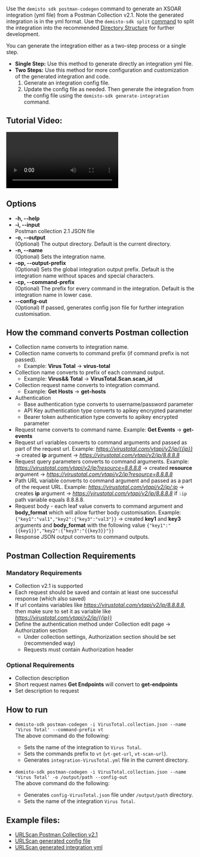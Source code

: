 Use the `demisto sdk postman-codegen` command to generate an XSOAR integration (yml file) from a Postman Collection v2.1. Note the generated integration is in the yml format. Use the `demisto-sdk split` [command](package-dir#split-a-yml-file-to-directory-structure) to split the integration into the recommended [Directory Structure](package-dir) for further development.

You can generate the integration either as a two-step process or a single step.
- **Single Step:** Use this method to generate directly an integration yml file.
- **Two Steps:** Use this method for more configuration and customization of the generated integration and code.
    1. Generate an integration config file.
    2. Update the config file as needed. Then generate the integration from the config file using the `demisto-sdk generate-integration` command.

## Tutorial Video:
<video controls>
    <source src="https://github.com/demisto/content-assets/raw/master/Assets/PostmanCodegen/postman-codegen-tutorial.mp4"
            type="video/mp4"/>
    Sorry, your browser doesn't support embedded videos. You can download the video at: https://github.com/demisto/content-assets/raw/master/Assets/PostmanCodegen/postman-codegen-tutorial.mp4
</video>

## Options
*  **-h, --help**
*  **-i, --input**  
    Postman collection 2.1 JSON file
*  **-o, --output**  
   (Optional) The output directory. Default is the current directory.
*  **-n, --name**  
   (Optional) Sets the integration name.
*  **-op, --output-prefix**  
   (Optional) Sets the global integration output prefix. Default is the integration name without spaces and special characters.
*  **-cp, --command-prefix**  
   (Optional) The prefix for every command in the integration. Default is the integration name in lower case.
*  **--config-out**  
   (Optional) If passed, generates config json file for further integration customisation.

## How the command converts Postman collection
- Collection name converts to integration name.
- Collection name converts to command prefix (if command prefix is not passed).
  - Example: **Virus Total** -> **virus-total**
- Collection name converts to prefix of each command output.
  - Example: **Virus&& Total** -> **VirusTotal.Scan.scan_id**
- Collection request name converts to integration command.
  - Example: **Get Hosts** -> **get-hosts**
- Authentication
    - Base authentication type converts to username/password parameter
    - API Key authentication type converts to apikey encrypted parameter
    - Bearer token authentication type converts to apikey encrypted parameter
- Request name converts to command name. Example: **Get Events** -> **get-events**
- Request url variables converts to command arguments and passed as part of the request url. Example: *https://virustotal.com/vtapi/v2/ip/{{ip}}* -> created **ip** argument -> *https://virustotal.com/vtapi/v2/ip/8.8.8.8*
- Request query parameters converts to command arguments. Example: *https://virustotal.com/vtapi/v2/ip?resource=8.8.8.8* -> created **resource** argument -> *https://virustotal.com/vtapi/v2/ip?resource=8.8.8.8*
- Path URL variable converts to command argument and passed as a part of the request URL. Example: *https://virustotal.com/vtapi/v2/ip/:ip* -> creates **ip** argument -> *https://virustotal.com/vtapi/v2/ip/8.8.8.8* if `:ip` path variable equals 8.8.8.8.
- Request body - each leaf value converts to command argument and **body_format** which will allow further body customisation. Example: `{"key1":"val1","key2":{"key3":"val3"}}` -> created **key1** and **key3** arguments and **body_format** with the following value `{"key1":"{{key1}}","key2":{"key3":"{{key3}}"}}`
- Response JSON output converts to command outputs.

## Postman Collection Requirements
### Mandatory Requirements
- Collection v2.1 is supported
- Each request should be saved and contain at least one successful response (which also saved)
- If url contains variables like *https://virustotal.com/vtapi/v2/ip/8.8.8.8*, then make sure to set it as variable like *https://virustotal.com/vtapi/v2/ip/{{ip}}*
- Define the authentication method under Collection edit page -> Authorization section
  - Under collection settings, Authorization section should be set (recommended way)
  - Requests must contain Authorization header


### Optional Requirements
- Collection description
- Short request names **Get Endpoints** will convert to **get-endpoints**
- Set description to request

## How to run
- `demisto-sdk postman-codegen -i VirusTotal.collection.json --name 'Virus Total' --command-prefix vt`  
  The above command do the following:
    - Sets the name of the integration to `Virus Total`.
    - Sets the commands prefix to `vt` (`vt-get-url`, `vt-scan-url`).
    - Generates `integration-VirusTotal.yml` file in the current directory.

- `demisto-sdk postman-codegen -i VirusTotal.collection.json --name 'Virus Total' -o /output/path --config-out`  
  The above command do the following:
    - Generates `config-VirusTotal.json` file under `/output/path` directory.
    - Sets the name of the integration `Virus Total`.


## Example files:
* [URLScan Postman Collection v2.1](https://github.com/demisto/demisto-sdk/blob/master/demisto_sdk/commands/postman_codegen/resources/urlscan.io.postman_collection.json)
* [URLScan generated config file](https://github.com/demisto/demisto-sdk/blob/master/demisto_sdk/commands/postman_codegen/resources/config-urlscanio.json)
* [URLScan generated integration yml](https://github.com/demisto/demisto-sdk/blob/master/demisto_sdk/commands/postman_codegen/resources/integration-urlscanio.yml)
